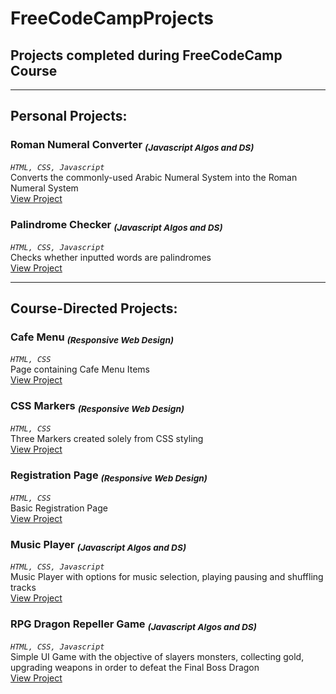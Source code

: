 # FreeCodeCampProjects
## Projects completed during FreeCodeCamp Course


_________________________________________________________________________________________________________
## Personal Projects:

### **Roman Numeral Converter <sub>_(Javascript Algos and DS)_</sub>**  
*`HTML, CSS, Javascript`*   
Converts the commonly-used Arabic Numeral System into the Roman Numeral System  
[View Project](https://KavithRanch.github.io/freeCodeCampProjects/Roman%20Numeral%20Converter/index.html)       
    
### **Palindrome Checker <sub>_(Javascript Algos and DS)_</sub>**   
*`HTML, CSS, Javascript`*   
Checks whether inputted words are palindromes   
[View Project](https://KavithRanch.github.io/freeCodeCampProjects/Palindrome%20Checker/index.html)  

_________________________________________________________________________________________________________
## Course-Directed Projects:    
    
### **Cafe Menu <sub>_(Responsive Web Design)_</sub>**  
*`HTML, CSS`*   
Page containing Cafe Menu Items     
[View Project](https://KavithRanch.github.io/freeCodeCampProjects/CourseDirectedProjects/Responsive%20Web%20Design/Cafe%20Menu/index.html)  
    
### **CSS Markers <sub>_(Responsive Web Design)_</sub>**    
*`HTML, CSS`*   
Three Markers created solely from CSS styling   
[View Project](https://KavithRanch.github.io/freeCodeCampProjects/CourseDirectedProjects/Responsive%20Web%20Design/CSS%20Markers/index.html)    
    
### **Registration Page <sub>_(Responsive Web Design)_</sub>**  
*`HTML, CSS`*   
Basic Registration Page     
[View Project](https://KavithRanch.github.io/freeCodeCampProjects/CourseDirectedProjects/Responsive%20Web%20Design/Registration%20Page/index.html)  
    
### **Music Player <sub>_(Javascript Algos and DS)_</sub>** 
*`HTML, CSS, Javascript`*   
Music Player with options for music selection, playing pausing and shuffling tracks     
[View Project](https://KavithRanch.github.io/freeCodeCampProjects/CourseDirectedProjects/Javascript%20Algo%20and%20DS/Music%20Player/index.html)    
    
### **RPG Dragon Repeller Game <sub>_(Javascript Algos and DS)_</sub>** 
*`HTML, CSS, Javascript`*   
Simple UI Game with the objective of slayers monsters, collecting gold, upgrading weapons in order to defeat the Final Boss Dragon    
[View Project](https://KavithRanch.github.io/freeCodeCampProjects/CourseDirectedProjects/Javascript%20Algo%20and%20DS/RPG%20Dragon%20Repeller/index.html)
